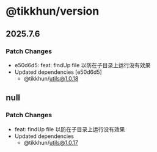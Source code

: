 # @tikkhun/version

## 2025.7.6

### Patch Changes

- e50d6d5: feat: findUp file 以防在子目录上运行没有效果
- Updated dependencies [e50d6d5]
  - @tikkhun/utils@1.0.18

## null

### Patch Changes

- feat: findUp file 以防在子目录上运行没有效果
- Updated dependencies
  - @tikkhun/utils@1.0.17
